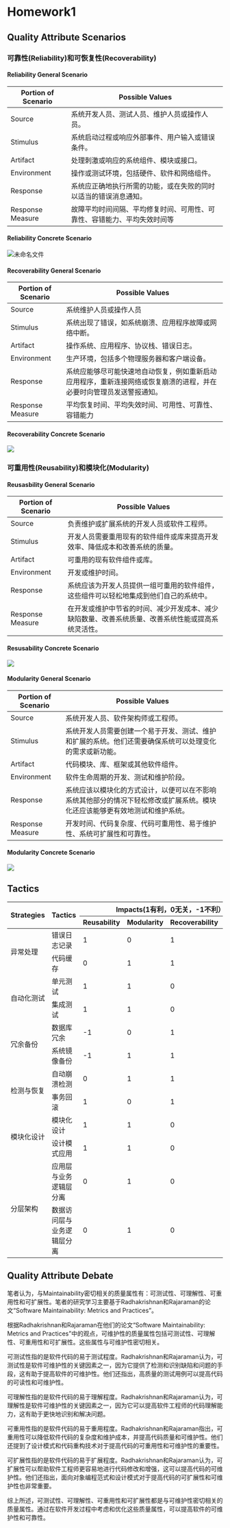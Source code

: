 # Homework1

## Quality	Attribute	Scenarios

### 可靠性(Reliability)和可恢复性(Recoverability)

#### Reliability General Scenario

| Portion of Scenario | Possible Values                                              |
| ------------------- | ------------------------------------------------------------ |
| Source              | 系统开发人员、测试人员、维护人员或操作人员。                 |
| Stimulus            | 系统启动过程或响应外部事件、用户输入或错误条件。             |
| Artifact            | 处理刺激或响应的系统组件、模块或接口。                       |
| Environment         | 操作或测试环境，包括硬件、软件和网络组件。                   |
| Response            | 系统应正确地执行所需的功能，或在失败的同时以适当的错误消息通知。 |
| Response Measure    | 故障平均时间间隔、平均修复时间、可用性、可靠性、容错能力、平均失效时间等 |

#### Reliability Concrete Scenario

![未命名文件](./未命名文件.png)

#### Recoverability General Scenario

| Portion of Scenario | Possible Values                                              |
| ------------------- | ------------------------------------------------------------ |
| Source              | 系统维护人员或操作人员                                       |
| Stimulus            | 系统出现了错误，如系统崩溃、应用程序故障或网络中断。         |
| Artifact            | 操作系统、应用程序、协议栈、错误日志。                       |
| Environment         | 生产环境，包括多个物理服务器和客户端设备。                   |
| Response            | 系统应能够尽可能快速地自动恢复，例如重新启动应用程序，重新连接网络或恢复崩溃的进程，并在必要时向管理员发送警报通知。 |
| Response Measure    | 平均恢复时间、平均失效时间、可用性、可靠性、容错能力         |

#### Recoverability Concrete Scenario

![](./res.png)

### 可重用性(Reusability)和模块化(Modularity)

#### Reusasbility General Scenario

| Portion of Scenario | Possible Values                                              |
| ------------------- | ------------------------------------------------------------ |
| Source              | 负责维护或扩展系统的开发人员或软件工程师。                   |
| Stimulus            | 开发人员需要重用现有的软件组件或库来提高开发效率、降低成本和改善系统的质量。 |
| Artifact            | 可重用的现有软件组件或库。                                   |
| Environment         | 开发或维护时间。                                             |
| Response            | 系统应该为开发人员提供一组可重用的软件组件，这些组件可以轻松地集成到他们自己的系统中。 |
| Response Measure    | 在开发或维护中节省的时间、减少开发成本、减少缺陷数量、改善系统质量、改善系统性能或提高系统灵活性。 |

#### Resusability Concrete Scenario

![](./reuse.png)

#### Modularity General Scenario

| Portion of Scenario | Possible Values                                              |
| ------------------- | ------------------------------------------------------------ |
| Source              | 系统开发人员、软件架构师或工程师。                           |
| Stimulus            | 系统开发人员需要创建一个易于开发、测试、维护和扩展的系统。他们还需要确保系统可以处理变化的需求或新功能。 |
| Artifact            | 代码模块、库、框架或其他软件组件。                           |
| Environment         | 软件生命周期的开发、测试和维护阶段。                         |
| Response            | 系统应该以模块化的方式设计，以便可以在不影响系统其他部分的情况下轻松修改或扩展系统。模块化还应该能够更有效地测试和维护系统。 |
| Response Measure    | 开发时间、代码复杂度、代码可重用性、易于维护性、系统可扩展性和可靠性。 |

#### Modularity Concrete Scenario

![](./mod.png)

## Tactics

<table>
    <thead>
        <tr>
            <th rowspan='2'>Strategies</th>
            <th rowspan='2'>Tactics</th>
            <th colspan='4'>Impacts(1有利，0无关，-1不利）</th>
        </tr>
        <tr>
            <th>Reusability</th>
            <th>Modularity</th>
            <th>Recoverability</th>
            <th>Reliability</th>
        </tr>
    </thead>
    <tbody>
        <tr>
            <td rowspan="2">异常处理</td>
            <td>错误日志记录</td>
            <td>1</td>
            <td>0</td>
            <td>1</td>
            <td>1</td>
        </tr>
        <tr>
            <td>代码缓存</td>
            <td>0</td>
            <td>1</td>
            <td>1</td>
            <td>1</td>
        </tr>
        <tr>
            <td rowspan="2">自动化测试</td>
            <td>单元测试</td>
            <td>1</td>
            <td>1</td>
            <td>0</td>
            <td>1</td>
        </tr>
        <tr>
            <td>集成测试</td>
            <td>1</td>
            <td>1</td>
            <td>0</td>
            <td>1</td>
        </tr>
        <tr>
            <td rowspan="2">冗余备份</td>
            <td>数据库冗余</td>
            <td>-1</td>
            <td>0</td>
            <td>1</td>
            <td>1</td>
        </tr>
        <tr>
            <td>系统镜像备份</td>
            <td>-1</td>
            <td>1</td>
            <td>1</td>
            <td>1</td>
        </tr>
        <tr>
            <td rowspan="2">检测与恢复</td>
            <td>自动崩溃检测</td>
            <td>0</td>
            <td>1</td>
            <td>1</td>
            <td>1</td>
        </tr>
        <tr>
            <td>事务回滚</td>
            <td>1</td>
            <td>0</td>
            <td>1</td>
            <td>1</td>
        </tr>
        <tr>
            <td rowspan="2">模块化设计</td>
            <td>模块化设计</td>
            <td>1</td>
            <td>1</td>
            <td>0</td>
            <td>0</td>
        </tr>
        <tr>
            <td>设计模式应用</td>
            <td>1</td>
            <td>1</td>
            <td>0</td>
            <td>0</td>
        </tr>
        <tr>
            <td rowspan="2">分层架构</td>
            <td>应用层与业务逻辑层分离</td>
            <td>0</td>
            <td>1</td>
            <td>0</td>
            <td>1</td>
        </tr>
        <tr>
            <td>数据访问层与业务逻辑层分离</td>
            <td>0</td>
            <td>1</td>
            <td>0</td>
            <td>1</td>
        </tr>
    </tbody>
</table>

## Quality	Attribute	Debate

笔者认为，与Maintainability密切相关的质量属性有：可测试性、可理解性、可重用性和可扩展性。笔者的研究学习主要基于Radhakrishnan和Rajaraman的论文“Software Maintainability: Metrics and Practices”。

根据Radhakrishnan和Rajaraman在他们的论文“Software Maintainability: Metrics and Practices”中的观点，可维护性的质量属性包括可测试性、可理解性、可重用性和可扩展性。这些属性与可维护性密切相关。

可测试性指的是软件代码的易于测试程度。Radhakrishnan和Rajaraman认为，可测试性是软件可维护性的关键因素之一，因为它提供了检测和识别缺陷和问题的手段，这有助于提高软件的可维护性。他们还指出，高质量的测试用例可以提高代码的可读性和可维护性。

可理解性指的是软件代码的易于理解程度。Radhakrishnan和Rajaraman认为，可理解性是软件可维护性的关键因素之一，因为它可以提高软件工程师的代码理解能力，这有助于更快地识别和解决问题。

可重用性指的是软件代码的易于重用程度。Radhakrishnan和Rajaraman指出，可重用性可以降低软件代码的复杂度和维护成本，并提高代码质量和可维护性。他们还提到了设计模式和代码重构技术对于提高代码的可重用性和可维护性的重要性。

可扩展性指的是软件代码的易于扩展程度。Radhakrishnan和Rajaraman认为，可扩展性可以帮助软件工程师更容易地进行代码修改和增强，这可以提高代码的可维护性。他们还指出，面向对象编程范式和设计模式对于提高代码的可扩展性和可维护性也非常重要。

综上所述，可测试性、可理解性、可重用性和可扩展性都是与可维护性密切相关的质量属性。通过在软件开发过程中考虑和优化这些质量属性，可以提高软件的可维护性和可靠性。
